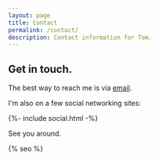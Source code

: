 ```yaml
---
layout: page
title: Contact
permalink: /contact/
description: Contact information for Tom.
---
```


## Get in touch.

The best way to reach me is via [email](mailto:tomodon.tech@gmail.com).

I'm also on a few social networking sites:

<div>
{%- include social.html -%}
</div>

See you around.


{% seo %}
